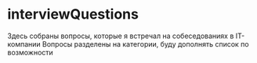 # interviewQuestions
Здесь собраны вопросы, которые я встречал на собеседованиях в IT-компании
Вопросы разделены на категории, буду дополнять список по возможности
